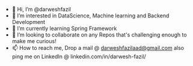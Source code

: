 - 👋 Hi, I’m @darweshfazil
- 👀 I’m interested in DataScience, Machine learning and Backend Development
- 🌱 I’m currently learning Spring Framework
- 💞️ I’m looking to collaborate on any Repos that's challenging enough to make me curious!
- 📫 How to reach me, Drop a mail @ darweshfazilaad@gmail.com also ping me on LinkedIn @ linkedin.com/in/darwesh-fazil/
